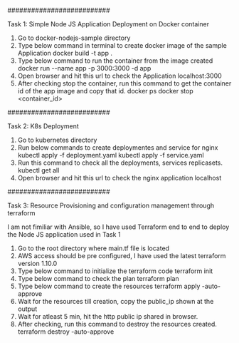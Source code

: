 ##########################

Task 1: Simple Node JS Application Deployment on Docker container

1. Go to docker-nodejs-sample directory
2. Type below command in terminal to create docker image of the sample Application
docker build -t app .
3. Type below command to run the container from the image created
docker run --name app -p 3000:3000 -d app
4. Open browser and hit this url to check the Application
localhost:3000
5. After checking stop the container, run this command to get the container id of the app image and copy that id.
docker ps
docker stop <container_id>

##########################

Task 2: K8s Deployment

1. Go to kubernetes directory
2. Run below commands to create deploymentes and service  for nginx
kubectl apply -f deployment.yaml
kubectl apply -f service.yaml
3. Run this command to check all the deployments, services replicasets.
kubectl get all
4. Open browser and hit this url to check the nginx application
localhost

##########################

Task 3: Resource Provisioning and configuration management through terraform

I am not fimiliar with Ansible, so I have used Terraform end to end to deploy the Node JS application used in Task 1

1. Go to the root directory where main.tf file is located
2. AWS access should be pre configured, I have used the latest terraform version 1.10.0
3. Type below command to initialize the terraform code
terraform init
4. Type below command to check the plan
terraform plan
5. Type below command to create the resources
terraform apply -auto-approve
6. Wait for the resources till creation, copy the public_ip shown at the output 
7. Wait for atleast 5 min, hit the http public ip shared in browser.
8. After checking, run this command to destroy the resources created.
terraform destroy -auto-approve

